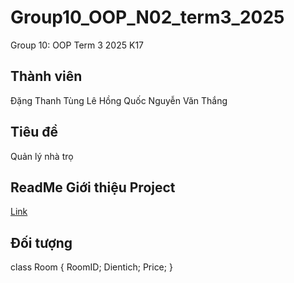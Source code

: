 # Group10_OOP_N02_term3_2025
Group 10: OOP Term 3 2025 K17
## Thành viên
Đặng Thanh Tùng
Lê Hồng Quốc
Nguyễn Văn Thắng
## Tiêu đề

Quản lý nhà trọ

## ReadMe Giới thiệu Project
[Link](https://nglthu.github.io/Group10_OOP_N02_term3_2025/)

## Đối tượng
class Room {
RoomID;
Dientich;
Price;
}
